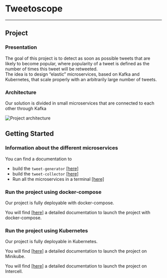 # Tweetoscope
--- 
## Project
### Presentation
The goal of this project is to detect as soon as possible tweets that are likely to become popular, where popularity of a tweet is defined as the number of times this tweet will be retweeted.  
The idea is to design “elastic” microservices, based on Kafka and Kubernetes, that scale properly with an arbitrarily large number of tweets. 
### Architecture
Our solution is divided in small microservices that are connected to each other through Kafka 

<img src="https://pennerath.pages.centralesupelec.fr/tweetoscope/graphviz-images/ead74cb4077631acad74606a761525fe2a3228c1.svg" alt="Project architecture"/>  

## Getting Started 

### Information about the different microservices 

You can find a documentation to
- build the `tweet-generator` <a href="https://gitlab-student.centralesupelec.fr/2018colombod/tweetoscope_2021_06/-/tree/master/src#build-tweet-generator" title="tweet-generator-build">[here]</a>
- build the `tweet-collector` <a href="https://gitlab-student.centralesupelec.fr/2018colombod/tweetoscope_2021_06/-/tree/master/src#build-tweet-collector" title="tweet-generator-build">[here]</a>
- Run all the microservices in a terminal <a href="https://gitlab-student.centralesupelec.fr/2018colombod/tweetoscope_2021_06/-/tree/master/src#build-tweet-collector" title="run-microservices">[here]</a>

### Run the project using docker-compose
Our project is fully deployable with docker-compose.  

You will find <a href="https://gitlab-student.centralesupelec.fr/2018colombod/tweetoscope_2021_06/-/blob/master/docker/README.md#run-the-pipeline-with-docker-compose" title="docker-compose">[here]</a> a detailed documentation to launch the project with docker-compose.

### Run the project using Kubernetes
Our project is fully deployable in Kubernetes.  

You will find <a href="https://gitlab-student.centralesupelec.fr/2018colombod/tweetoscope_2021_06/-/tree/master/kubernetes#on-minikube" title="docker-compose">[here]</a> a detailed documentation to launch the project on Minikube.  

You will find <a href="https://gitlab-student.centralesupelec.fr/2018colombod/tweetoscope_2021_06/-/tree/master/kubernetes#on-intercell" title="docker-compose">[here]</a> a detailed documentation to launch the project on Intercell.



